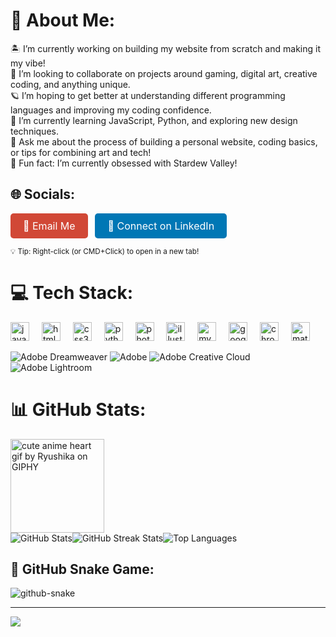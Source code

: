 # 💫 About Me:
🏝️ I’m currently working on building my website from scratch and making it my vibe!<br>
🌊 I’m looking to collaborate on projects around gaming, digital art, creative coding, and anything unique.<br>
🪐 I’m hoping to get better at understanding different programming languages and improving my coding confidence.<br>
🪷 I’m currently learning JavaScript, Python, and exploring new design techniques.<br>
💬 Ask me about the process of building a personal website, coding basics, or tips for combining art and tech!<br>
🌌 Fun fact: I’m currently obsessed with Stardew Valley!

## 🌐 Socials:
<a href="mailto:biplatat@gmail.com" style="background-color:#D14836; color:white; padding:10px 20px; text-decoration:none; border-radius:5px; font-size:16px; display:inline-block;">📧 Email Me</a>
&nbsp;
<a href="https://linkedin.com/in/biplatathapa" target="_blank" style="background-color:#0077B5; color:white; padding:10px 20px; text-decoration:none; border-radius:5px; font-size:16px; display:inline-block;">💼 Connect on LinkedIn</a>
</a>


<sub>💡 Tip: Right-click (or CMD+Click) to open in a new tab!</sub>


# 💻 Tech Stack:
<p align="left">
  <img src="https://cdn.jsdelivr.net/gh/devicons/devicon/icons/javascript/javascript-original.svg" height="30" alt="javascript logo" />
  <img width="12" />
  <img src="https://cdn.jsdelivr.net/gh/devicons/devicon/icons/html5/html5-original.svg" height="30" alt="html5 logo" />
  <img width="12" />
  <img src="https://cdn.jsdelivr.net/gh/devicons/devicon/icons/css3/css3-original.svg" height="30" alt="css3 logo" />
  <img width="12" />
  <img src="https://cdn.jsdelivr.net/gh/devicons/devicon/icons/python/python-original.svg" height="30" alt="python logo" />
  <img width="12" />
  <img src="https://cdn.jsdelivr.net/gh/devicons/devicon/icons/photoshop/photoshop-plain.svg" height="30" alt="photoshop logo" />
  <img width="12" />
  <img src="https://cdn.jsdelivr.net/gh/devicons/devicon/icons/illustrator/illustrator-plain.svg" height="30" alt="illustrator logo" />
  <img width="12" />
  <img src="https://cdn.jsdelivr.net/gh/devicons/devicon/icons/mysql/mysql-original.svg" height="30" alt="mysql logo" />
  <img width="12" />
  <img src="https://cdn.jsdelivr.net/gh/devicons/devicon/icons/google/google-original.svg" height="30" alt="google logo" />
  <img width="12" />
  <img src="https://cdn.jsdelivr.net/gh/devicons/devicon/icons/chrome/chrome-original.svg" height="30" alt="chrome logo" />
  <img width="12" />
  <img src="https://cdn.jsdelivr.net/gh/devicons/devicon/icons/matlab/matlab-original.svg" height="30" alt="matlab logo" />
  <img width="12" />
  </p>
 
  ![Adobe Dreamweaver](https://img.shields.io/badge/Adobe%20Dreamweaver-FF61F6.svg?style=for-the-badge&logo=Adobe%20Dreamweaver&logoColor=white)
  ![Adobe](https://img.shields.io/badge/adobe-%23FF0000.svg?style=for-the-badge&logo=adobe&logoColor=white)
  ![Adobe Creative Cloud](https://img.shields.io/badge/Adobe%20Creative%20Cloud-DA1F26.svg?style=for-the-badge&logo=Adobe%20Creative%20Cloud&logoColor=white)
  ![Adobe Lightroom](https://img.shields.io/badge/Adobe%20Lightroom-31A8FF.svg?style=for-the-badge&logo=Adobe%20Lightroom&logoColor=white)
  
# 📊 GitHub Stats:
<img src="https://media3.giphy.com/media/10NJgJnayk9Db2/giphy.gif" height="150" alt="cute anime heart gif by Ryushika on GIPHY" />
<!-- 
GIF by Ryushika on GIPHY
Source: https://giphy.com/gifs/anime-love-heart-10NJgJnayk9Db2
-->
<div style="display: flex; justify-content: left; gap: 10 px;">
    <img src="https://github-readme-stats.vercel.app/api?username=biplatat&theme=ambient_gradient&hide_border=false&include_all_commits=true&count_private=false" alt="GitHub Stats" />
    <img src="https://nirzak-streak-stats.vercel.app/?user=biplatat&theme=ambient_gradient&hide_border=false" alt="GitHub Streak Stats" />
    <img src="https://github-readme-stats.vercel.app/api/top-langs/?username=biplatat&theme=ambient_gradient&hide_border=false&include_all_commits=true&count_private=false&layout=compact" alt="Top Languages" />
</div>


## 🐍 GitHub Snake Game:
<picture>
  <source media="(prefers-color-scheme: dark)" srcset="https://raw.githubusercontent.com/tobiasmeyhoefer/tobiasmeyhoefer/output/github-snake-dark.svg" />
  <source media="(prefers-color-scheme: light)" srcset="https://raw.githubusercontent.com/tobiasmeyhoefer/tobiasmeyhoefer/output/github-snake.svg" />
  <img alt="github-snake" src="https://raw.githubusercontent.com/tobiasmeyhoefer/tobiasmeyhoefer/output/github-snake.svg" />
</picture>
<!-- Snake Game powered by Platane/snk: https://github.com/Platane/snk -->
<!-- Fork used: TobiasMeyhoefer's version: https://github.com/tobiasmeyhoefer/github-snake -->

---
[![](https://visitcount.itsvg.in/api?id=biplatat&icon=0&color=1)](https://visitcount.itsvg.in)

<!-- Proudly created with GPRM ( https://gprm.itsvg.in ) -->
